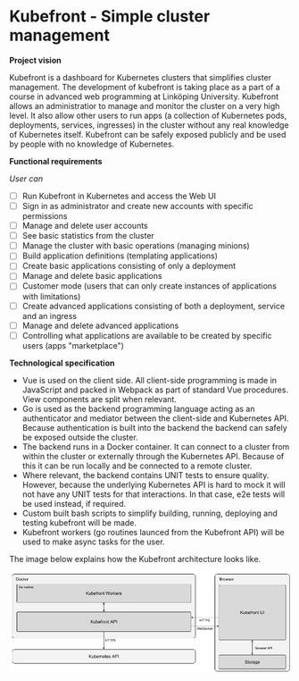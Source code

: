 # Kubefront - Simple cluster management

**Project vision**

Kubefront is a dashboard for Kubernetes clusters that simplifies cluster management. The development of kubefront is taking place as a part of a course in advanced web programming at Linköping University. Kubefront allows an administratior to manage and monitor the cluster on a very high level. It also allow other users to run apps (a collection of Kubernetes pods, deployments, services, ingresses) in the cluster without any real knowledge of Kubernetes itself. Kubefront can be safely exposed publicly and be used by people with no knowledge of Kubernetes.

**Functional requirements**

*User can*

- [ ] Run Kubefront in Kubernetes and access the Web UI
- [ ] Sign in as administrator and create new accounts with specific permissions
- [ ] Manage and delete user accounts
- [ ] See basic statistics from the cluster
- [ ] Manage the cluster with basic operations (managing minions)
- [ ] Build application definitions (templating applications)
- [ ] Create basic applications consisting of only a deployment
- [ ] Manage and delete basic applications
- [ ] Customer mode (users that can only create instances of applications with limitations)
- [ ] Create advanced applications consisting of both a deployment, service and an ingress
- [ ] Manage and delete advanced applications
- [ ] Controlling what applications are available to be created by specific users (apps "marketplace")

**Technological specification**

- Vue is used on the client side. All client-side programming is made in JavaScript and packed in Webpack as part of standard Vue procedures. View components are split when relevant.
- Go is used as the backend programming language acting as an authenticator and mediator between the client-side and Kubernetes API. Because authentication is built into the backend the backend can safely be exposed outside the cluster.
- The backend runs in a Docker container. It can connect to a cluster from within the cluster or externally through the Kubernetes API. Because of this it can be run locally and be connected to a remote cluster. 
- Where relevant, the backend contains UNIT tests to ensure quality. However, because the underlying Kubernetes API is hard to mock it will not have any UNIT tests for that interactions. In that case, e2e tests will be used instead, if required.
- Custom built bash scripts to simplify building, running, deploying and testing kubefront will be made.
- Kubefront workers (go routines launced from the Kubefront API) will be used to make async tasks for the user.

The image below explains how the Kubefront architecture looks like.

![Kubefront architecture](kubefront-architecture.png "Kubefront architecture")
